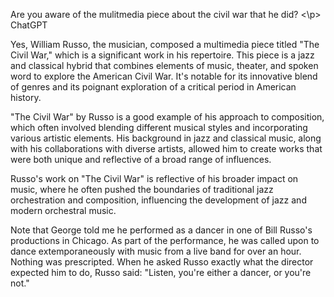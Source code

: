 <!DOCTYPE html>
<html lang="en">
<head>
<meta charset="UTF-8">
    <meta name="viewport" content="width=device-width, initial-scale=1.0">
    <title>George and William Russo's Multimedia Performances in Chicago in the 1970s.</title>
</head>
<body>

<p>
Are you aware of the mulitmedia piece about the civil war that he did?
<\p>
ChatGPT
</p>
<p>
Yes, William Russo, the musician, composed a multimedia piece titled "The Civil War," which is a significant work in his repertoire. This piece is a jazz and classical hybrid that combines elements of music, theater, and spoken word to explore the American Civil War. It's notable for its innovative blend of genres and its poignant exploration of a critical period in American history.
</p>
"The Civil War" by Russo is a good example of his approach to composition, which often involved blending different musical styles and incorporating various artistic elements. His background in jazz and classical music, along with his collaborations with diverse artists, allowed him to create works that were both unique and reflective of a broad range of influences.

Russo's work on "The Civil War" is reflective of his broader impact on music, where he often pushed the boundaries of traditional jazz orchestration and composition, influencing the development of jazz and modern orchestral music.
<p>
Note that George told me he performed as a dancer in one of Bill Russo's productions in Chicago. As part of the performance, he was called upon to dance extemporaneously with music from a live band for over an hour. Nothing was prescripted. When he asked Russo exactly what the director expected him to do, Russo said: "Listen, you're either a dancer, or you're not."
</p>
</body>
</html>

